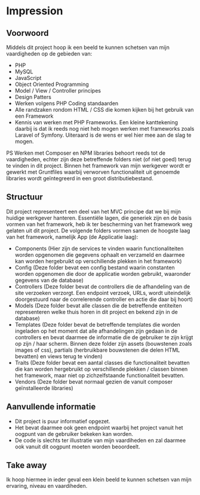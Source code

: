 # Impression

## Voorwoord
Middels dit project hoop ik een beeld te kunnen schetsen van mijn vaardigheden op de gebieden van:
- PHP
- MySQL
- JavaScript
- Object Oriented Programming
- Model / View / Controller principes
- Design Patters
- Werken volgens PHP Coding standaarden
- Alle randzaken rondom HTML / CSS die komen kijken bij het gebruik van een Framework
- Kennis van werken met PHP Frameworks. Een kleine kanttekening daarbij is dat ik reeds nog niet heb mogen werken met frameworks zoals Laravel of Symfony. Uiteraard is de wens er wel hier mee aan de slag te mogen.

PS Werken met Composer en NPM libraries behoort reeds tot de vaardigheden, echter zijn deze betreffende folders niet (of niet goed) terug te vinden in dit project. Binnen het framework van mijn werkgever wordt er gewerkt met Gruntfiles waarbij verworven functionaliteit uit genoemde libraries wordt geïntegreerd in een groot distributiebestand.

## Structuur
Dit project representeert een deel van het MVC principe dat we bij mijn huidige werkgever hanteren. Essentiële lagen, die generiek zijn en de basis vormen van het framework, heb ik ter bescherming van het framework weg gelaten uit dit project. De volgende folders vormen samen de hoogste laag van het framework, namelijk App (de Applicatie laag):
- Components (Hier zijn de services te vinden waarin functionaliteiten worden opgenomen die gegevens ophaalt en verzameld en daarmee kan worden hergebruikt op verschillende plekken in het framework)
- Config (Deze folder bevat een config bestand waarin constanten worden opgenomen die door de applicatie worden gebruikt, waaronder gegevens van de database)
- Controllers (Deze folder bevat de controllers die de afhandeling van de site verzoeken verzorgt. Een endpoint verzoek, URLs, wordt uiteindelijk doorgestuurd naar de correlerende controller en actie die daar bij hoort)
- Models (Deze folder bevat alle classen die de betreffende entiteiten representeren welke thuis horen in dit project en bekend zijn in de database)
- Templates (Deze folder bevat de betreffende templates die worden ingeladen op het moment dat alle afhandelingen zijn gedaan in de controllers en bevat daarmee de informatie die de gebruiker te zijn krijgt op zijn / haar scherm. Binnen deze folder zijn assets (bouwstenen zoals images of css), partials (herbruikbare bouwstenen die delen HTML bevatten) en views terug te vinden)
- Traits (Deze folder bevat een aantal classes die functionaliteit bevatten die kan worden hergebruikt op verschillende plekken / classen binnen het framework, maar niet op zichzelfstaande functionaliteit bevatten.
- Vendors (Deze folder bevat normaal gezien de vanuit composer geïnstalleerde libraries)

## Aanvullende informatie
- Dit project is puur informatief opgezet.
- Het bevat daarmee ook geen endpoint waarbij het project vanuit het oogpunt van de gebruiker bekeken kan worden.
- De code is slechts ter illustratie van mijn vaardiheden en zal daarmee ook vanuit dit oogpunt moeten worden beoordeelt. 

## Take away
Ik hoop hiermee in ieder geval een klein beeld te kunnen schetsen van mijn ervaring, niveau en vaardiheden.